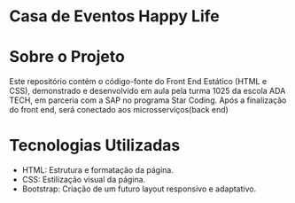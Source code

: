 # Casa de Eventos Happy Life


# Sobre o Projeto
Este repositório contém o código-fonte do Front End Estático (HTML e CSS), demonstrado e desenvolvido em aula pela turma 1025 da escola ADA TECH, em parceria com a SAP no programa Star Coding.
Após a finalização do front end, será conectado aos microsserviços(back end)

# Tecnologias Utilizadas
- HTML: Estrutura e formatação da página.
- CSS: Estilização visual da página.
- Bootstrap: Criação de um futuro layout responsivo e adaptativo.

